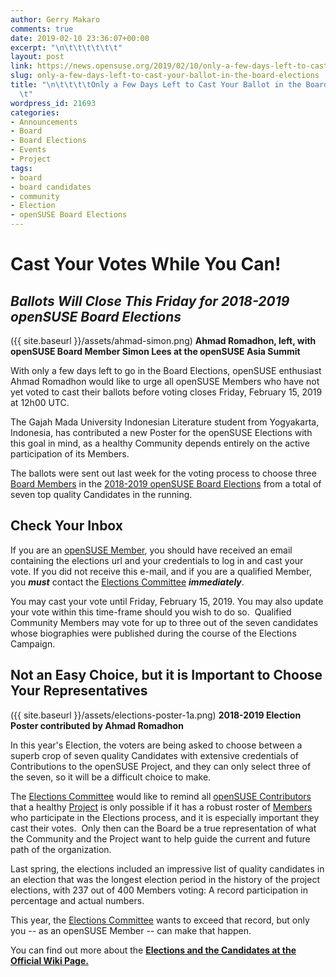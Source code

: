 ```yaml
---
author: Gerry Makaro
comments: true
date: 2019-02-10 23:36:07+00:00
excerpt: "\n\t\t\t\t\t\t"
layout: post
link: https://news.opensuse.org/2019/02/10/only-a-few-days-left-to-cast-your-ballot-in-the-board-elections/
slug: only-a-few-days-left-to-cast-your-ballot-in-the-board-elections
title: "\n\t\t\t\tOnly a Few Days Left to Cast Your Ballot in the Board Elections\t\
  \t"
wordpress_id: 21693
categories:
- Announcements
- Board
- Board Elections
- Events
- Project
tags:
- board
- board candidates
- community
- Election
- openSUSE Board Elections
---
```



# Cast Your Votes While You Can!




## _**Ballots Will Close This Friday for 2018-2019 openSUSE Board Elections**_






({{ site.baseurl }}/assets/ahmad-simon.png) **Ahmad Romadhon, left, with openSUSE Board Member Simon Lees at the openSUSE Asia Summit**

With only a few days left to go in the Board Elections, openSUSE enthusiast Ahmad Romadhon would like to urge all openSUSE Members who have not yet voted to cast their ballots before voting closes Friday, February 15, 2019 at 12h00 UTC.

The Gajah Mada University Indonesian Literature student from Yogyakarta, Indonesia, has contributed a new Poster for the openSUSE Elections with this goal in mind, as a healthy Community depends entirely on the active participation of its Members.

The ballots were sent out last week for the voting process to choose three [Board Members](https://en.opensuse.org/openSUSE:Board) in the [2018-2019 openSUSE Board Elections](https://en.opensuse.org/openSUSE:Board_election) from a total of seven top quality Candidates in the running.


## Check Your Inbox


If you are an [openSUSE Member](https://en.opensuse.org/openSUSE:Members), you should have received an email containing the elections url and your credentials to log in and cast your vote. If you did not receive this e-mail, and if you are a qualified Member, you _**must**_ contact the [Elections Committee](mailto:election-officials@opensuse.org) _**immediately**_.

You may cast your vote until Friday, February 15, 2019. You may also update your vote within this time-frame should you wish to do so.  Qualified Community Members may vote for up to three out of the seven candidates whose biographies were published during the course of the Elections Campaign.


## Not an Easy Choice, but it is Important to Choose Your Representatives


({{ site.baseurl }}/assets/elections-poster-1a.png) **2018-2019 Election Poster contributed by Ahmad Romadhon**

In this year's Election, the voters are being asked to choose between a superb crop of seven quality Candidates with extensive credentials of Contributions to the openSUSE Project, and they can only select three of the seven, so it will be a difficult choice to make.

The [Elections Committee](mailto:election-officials@opensuse.org) would like to remind all [openSUSE Contributors](https://en.opensuse.org/Portal:How_to_participate) that a healthy [Project](https://en.opensuse.org/Portal:Project) is only possible if it has a robust roster of [Members](https://en.opensuse.org/openSUSE:Members) who participate in the Elections process, and it is especially important they cast their votes.  Only then can the Board be a true representation of what the Community and the Project want to help guide the current and future path of the organization.

Last spring, the elections included an impressive list of quality candidates in an election that was the longest election period in the history of the project elections, with 237 out of 400 Members voting: A record participation in percentage and actual numbers.

This year, the [Elections Committee](mailto:election-officials@opensuse.org) wants to exceed that record, but only you -- as an openSUSE Member -- can make that happen.


You can find out more about the [**Elections and the Candidates at the Official Wiki Page.**](https://en.opensuse.org/openSUSE:Board_election)


		
